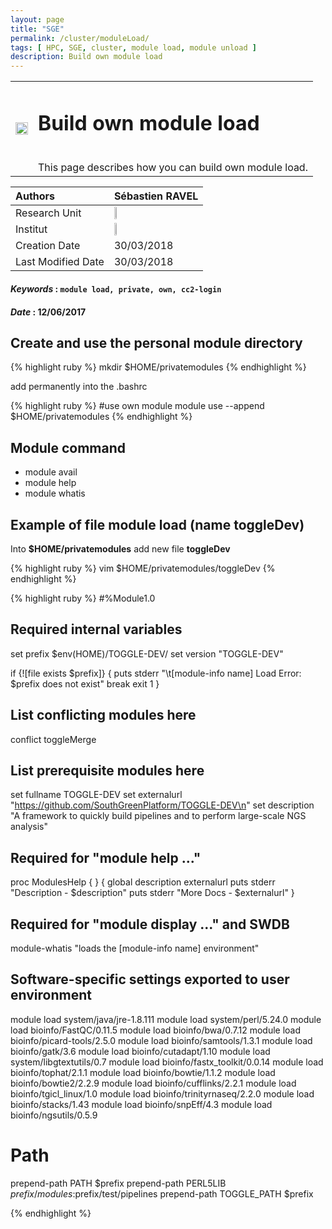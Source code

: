```yaml
---
layout: page
title: "SGE"
permalink: /cluster/moduleLoad/
tags: [ HPC, SGE, cluster, module load, module unload ]
description: Build own module load
---
```

<table class="table-contact">
<tr>
<td><img width="100%" src="{{ site.url }}/images/trainings-linux.png" alt="" />
</td>
<td>
<h1> Build own module load</h1><br />
This page describes how you can build own module load.
</td>
</tr>
</table>



| Authors  | Sébastien RAVEL  |
| :------------- | :------------- |
| Research Unit | <img src="http://printemps-baillarguet.e-monsite.com/medias/images/bgpi.jpg" width="10%">    |
| Institut | <img src="{{ site.url }}/images/logo-cirad.png" width="10%">  |
| Creation Date | 30/03/2018 |
| Last Modified Date | 30/03/2018 |

#### _Keywords_ : `module load, private, own, cc2-login`

#### _Date_ : 12/06/2017


## Create and use the personal module directory

{% highlight ruby %}
mkdir $HOME/privatemodules
{% endhighlight %}

add permanently into the .bashrc

{% highlight ruby %}
#use own module
module use --append $HOME/privatemodules
{% endhighlight %}

## Module command

* module avail
* module help
* module whatis

## Example of file module load (name toggleDev)

Into __$HOME/privatemodules__ add new file __toggleDev__

{% highlight ruby %}
vim $HOME/privatemodules/toggleDev
{% endhighlight %}

{% highlight ruby %}
#%Module1.0
##

## Required internal variables
set     prefix       $env(HOME)/TOGGLE-DEV/
set     version      "TOGGLE-DEV"

if {![file exists $prefix]} {
	puts stderr "\t[module-info name] Load Error: $prefix does not exist"
	break
	exit 1
}

## List conflicting modules here
conflict toggleMerge

## List prerequisite modules here
set		fullname	TOGGLE-DEV
set		externalurl	"https://github.com/SouthGreenPlatform/TOGGLE-DEV\n"
set		description	"A framework to quickly build pipelines and to perform large-scale NGS analysis"

## Required for "module help ..."

proc ModulesHelp { } {
  global description externalurl
  puts stderr "Description - $description"
  puts stderr "More Docs   - $externalurl"
}

## Required for "module display ..." and SWDB
module-whatis   "loads the [module-info name] environment"

## Software-specific settings exported to user environment
module load system/java/jre-1.8.111
module load system/perl/5.24.0
module load bioinfo/FastQC/0.11.5
module load bioinfo/bwa/0.7.12
module load bioinfo/picard-tools/2.5.0
module load bioinfo/samtools/1.3.1
module load bioinfo/gatk/3.6
module load bioinfo/cutadapt/1.10
module load system/libgtextutils/0.7
module load bioinfo/fastx_toolkit/0.0.14
module load bioinfo/tophat/2.1.1
module load bioinfo/bowtie/1.1.2
module load bioinfo/bowtie2/2.2.9
module load bioinfo/cufflinks/2.2.1
module load bioinfo/tgicl_linux/1.0
module load bioinfo/trinityrnaseq/2.2.0
module load bioinfo/stacks/1.43
module load bioinfo/snpEff/4.3
module load bioinfo/ngsutils/0.5.9

# Path
prepend-path PATH $prefix
prepend-path PERL5LIB $prefix/modules:$prefix/test/pipelines
prepend-path TOGGLE_PATH $prefix

{% endhighlight %}
